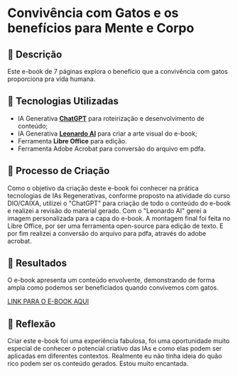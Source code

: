 # Convivência com Gatos e os benefícios para Mente e Corpo 

## 📒 Descrição
Este e-book de 7 páginas explora o benefício que a convivência com gatos proporciona pra vida humana.

## 🤖 Tecnologias Utilizadas
- IA Generativa **[ChatGPT](https://chat.openai.com)** para roteirização e desenvolvimento de conteúdo;
- IA Generativa **[Leonardo AI](https://leonardo.ai)** para criar a arte visual do e-book;
- Ferramenta **Libre Office** para edição.
- Ferramenta Adobe Acrobat para conversão do arquivo em pdfa.

## 🧐 Processo de Criação
Como o objetivo da criação deste e-book foi conhecer na prática tecnologias de IAs Regenerativas, conforme proposto na atividade do curso DIO/CAIXA, utilizei o "ChatGPT" para criação de todo o conteúdo do e-book e realizei a revisão do material gerado. Com o "Leonardo AI" gerei a imagem personalizada para a capa do e-book. A montagem final foi feita no Libre Office, por ser uma ferramenta open-source para edição de texto. E por fim realizei a conversão do arquivo para pdfa, através do adobe acrobat.

## 🚀 Resultados
O e-book apresenta um conteúdo envolvente, demonstrando de forma ampla como podemos ser beneficiados quando convivemos com gatos.

[LINK PARA O E-BOOK AQUI]()

## 💭 Reflexão
Criar este e-book foi uma experiência fabulosa, foi uma oportunidade muito especial de conhecer o potencial criativo das IAs e como elas podem ser aplicadas em diferentes contextos. Realmente eu não tinha ideia do quão rico podem ser os conteúdo gerados. Estou muito encantada.
